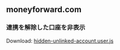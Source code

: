 ## moneyforward.com

### 連携を解除した口座を非表示

Download: [hidden-unlinked-account.user.js](https://github.com/ozelotdev/userscript/raw/main/moneyforward.com/hidden-unlinked-account.user.js)

